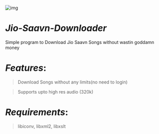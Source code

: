 
![img](https://i.gadgets360cdn.com/large/saavn_logo_small_1509524611007.jpg)

# *Jio-Saavn-Downloader*

Simple program to Download Jio Saavn Songs without wastin goddamn money


# _Features_:

 > Download Songs without any limits(no need to login)
 
 > Supports upto high res audio (320k)
 

# _Requirements_:

 > libiconv, libxml2, libxslt
